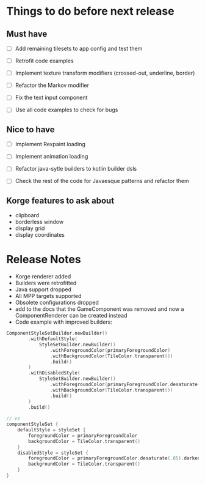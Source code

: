 # Things to do before next release

## Must have

- [ ] Add remaining tilesets to app config and test them
- [ ] Retrofit code examples  
- [ ] Implement texture transform modifiers (crossed-out, underline, border)
- [ ] Refactor the Markov modifier
- [ ] Fix the text input component
- [ ] Use all code examples to check for bugs


## Nice to have

- [ ] Implement Rexpaint loading
- [ ] Implement animation loading
- [ ] Refactor java-sytle builders to kotlin builder dsls
- [ ] Check the rest of the code for Javaesque patterns and refactor them


## Korge features to ask about

- clipboard
- borderless window
- display grid
- display coordinates


# Release Notes

- Korge renderer added
- Builders were retrofitted
- Java support dropped
- All MPP targets supported
- Obsolete configurations dropped
- add to the docs that the GameComponent was removed and now a ComponentRenderer can be created instead
- Code example with improved builders:
```kotlin
ComponentStyleSetBuilder.newBuilder()
        .withDefaultStyle(
            StyleSetBuilder.newBuilder()
                .withForegroundColor(primaryForegroundColor)
                .withBackgroundColor(TileColor.transparent())
                .build()
        )
        .withDisabledStyle(
            StyleSetBuilder.newBuilder()
                .withForegroundColor(primaryForegroundColor.desaturate(.85).darkenByPercent(.1))
                .withBackgroundColor(TileColor.transparent())
                .build()
        )
        .build()
        
// vs
componentStyleSet {
    defaultStyle = styleSet {
        foregroundColor = primaryForegroundColor
        backgroundColor = TileColor.transparent()
    }
    disabledStyle = styleSet {
        foregroundColor = primaryForegroundColor.desaturate(.85).darkenByPercent(.1)
        backgroundColor = TileColor.transparent()
    }
}
```

